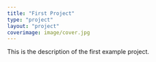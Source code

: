 ```yaml
---
title: "First Project"
type: "project"
layout: "project"
coverimage: image/cover.jpg
---
```


This is the description of the first example project.

